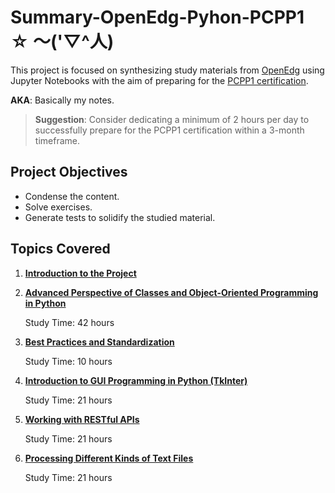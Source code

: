 # Summary-OpenEdg-Pyhon-PCPP1 ☆ ～('▽^人)


This project is focused on synthesizing study materials from [OpenEdg](https://edube.org/) using Jupyter Notebooks with the aim of preparing for the [PCPP1 certification](https://pythoninstitute.org/pcpp1).

__AKA__: Basically my notes.

> __Suggestion__:
> Consider dedicating a minimum of 2 hours per day to successfully prepare for  the PCPP1 certification within a 3-month timeframe.

## Project Objectives

- Condense the content.
- Solve exercises.
- Generate tests to solidify the studied material.

## Topics Covered

1. [**Introduction to the Project**](https://github.com/VCauthon/Summary-OpenEdg-Pyhon-PCPP1/tree/main/0.Introduction)

2. [**Advanced Perspective of Classes and Object-Oriented Programming in Python**](https://github.com/VCauthon/Summary-OpenEdg-Pyhon-PCPP1/blob/main/1.Advanced-OOP/Introduction.ipynb)
   
   Study Time: 42 hours

3. [**Best Practices and Standardization**](https://github.com/VCauthon/Summary-OpenEdg-Pyhon-PCPP1/blob/main/2.Best-Practices/Introduction.ipynb)
   
    Study Time: 10 hours

4. [**Introduction to GUI Programming in Python (TkInter)**](https://github.com/VCauthon/Summary-OpenEdg-Pyhon-PCPP1/blob/main/3.GUI-Programming/Introduction.ipynb)
   
    Study Time: 21 hours

5. [**Working with RESTful APIs**](https://github.com/VCauthon/Summary-OpenEdg-Pyhon-PCPP1/blob/main/4.RESTful-APIs/Introduction.ipynb)
   
   Study Time: 21 hours

6. [**Processing Different Kinds of Text Files**](https://github.com/VCauthon/Summary-OpenEdg-Pyhon-PCPP1/blob/main/5.File-Processing/Introduction.ipynb)
   
   Study Time: 21 hours
